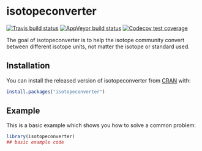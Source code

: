 # isotopeconverter

<!-- badges: start -->
[![Travis build status](https://travis-ci.org/wetlandscapes/isotopeconverter.svg?branch=master)](https://travis-ci.org/wetlandscapes/isotopeconverter)
[![AppVeyor build status](https://ci.appveyor.com/api/projects/status/github/wetlandscapes/isotopeconverter?branch=master&svg=true)](https://ci.appveyor.com/project/wetlandscapes/isotopeconverter)
[![Codecov test coverage](https://codecov.io/gh/wetlandscapes/isotopeconverter/branch/master/graph/badge.svg)](https://codecov.io/gh/wetlandscapes/isotopeconverter?branch=master)
<!-- badges: end -->

The goal of isotopeconverter is to help the isotope community convert between different isotope units, not matter the isotope or standard used.

## Installation

You can install the released version of isotopeconverter from [CRAN](https://CRAN.R-project.org) with:

``` r
install.packages("isotopeconverter")
```

## Example

This is a basic example which shows you how to solve a common problem:

``` r
library(isotopeconverter)
## basic example code
```

